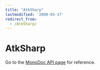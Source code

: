 ```yaml
---
title: "AtkSharp"
lastmodified: '2008-03-17'
redirect_from:
  - /AtkSharp/
---
```


AtkSharp
========

Go to the [MonoDoc API page](http://go-mono.org/docs/index.aspx?tlink=5@N%3aAtk) for reference.

